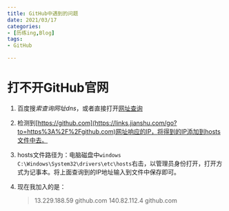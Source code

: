 ```yaml
---
title: GitHub中遇到的问题
date: 2021/03/17
categories:
- [历练ing,Blog]
tags:
- GitHub

---
```


# 打不开GitHub官网

1. 百度搜*索查询网址dns*，或者直接打开[网址查询](https://tool.chinaz.com/dns/)

2. 检测到[https://github.com](https://links.jianshu.com/go?to=https%3A%2F%2Fgithub.com)网址响应的IP，将得到的IP添加到hosts文件中去。

3. hosts文件路径为：电脑磁盘中`windows C:\Windows\System32\drivers\etc\hosts`右击，以管理员身份打开，打开方式为记事本。将上面查询到的IP地址输入到文件中保存即可。

4. 现在我加入的是：

   > 13.229.188.59 github.com
   > 140.82.112.4 github.com

